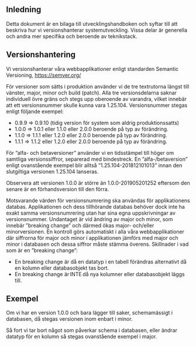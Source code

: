 ## Inledning 
Detta dokument är en bilaga till utvecklingshandboken och syftar till att beskriva hur vi versionshanterar systemutveckling. Vissa delar är generella och andra mer specifika och beroende av teknikstack. 


## Versionshantering 
Vi versionshanterar våra webbapplikationer enligt standarden Semantic Versioning, https://semver.org/  

För versioner som sätts i produktion använder vi de tre textrutorna längst till vänster, major, minor och build (patch). Alla tre versionsdelarna saknar individuell övre gräns och stegs upp oberoende av varandra, vilket innebär att ett versionsnummer skulle kunna vara 1.25.104. Versionsnummer stegas enligt följande exempel: 

- 0.9.9 => 0.9.10 (tidig version för system som aldrig produktionssatts) 
- 1.0.0 => 1.0.1 eller 1.1.0 eller 2.0.0 beroende på typ av förändring. 
- 1.1.0 => 1.1.1 eller 1.2.0 eller 2.0.0 beroende på typ av förändring. 
- 1.1.1 => 1.1.2 eller 1.2.0 eller 2.0.0 beroende på typ av förändring. 

För ”alfa- och betaversioner” använder vi en tidsstämpel till höger om samtliga versionssiffror, separerad med bindestreck. En ”alfa-/betaversion” enligt ovanstående exempel blir alltså ”1.25.104-201812101013” innan den slutgiltiga versionen 1.25.104 lanseras. 

Observera att versionen 1.0.0 är större än 1.0.0-201905201252 eftersom den senare är en förhandsversion till den förra. 

Motsvarande värden för versionsnumrering ska användas för applikationens databas. Applikationen och dess tillhörande databas behöver dock inte ha exakt samma versionsnumrering utan har sina egna uppskrivningar av versionsnummer. Undantaget är vid ändring av major och minor, som innebär ”breaking change” och därmed ökas major- och/eller minorversionen. En kontroll görs automatiskt i alla våra webbapplikationer där siffrorna för major och minor i applikationen jämförs med major och minor i databasen och dessa siffror måste stämma överens. Skillnader i vad som är en ”breaking change”: 

- En breaking change är då en datatyp i en tabell förändras alternativt då en kolumn eller databasobjekt tas bort.  
- En breaking change är INTE då nya kolumner eller databasobjekt läggs till. 


## Exempel 
Om vi har en version 1.0.0 och bara lägger till saker, schemamässigt i databasen, då stegas versionen inom enbart i minor. 

Så fort vi tar bort något som påverkar schema i databasen, eller ändrar datatyp för en kolumn så stegas ovanstående exempel i major.  
